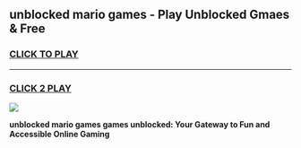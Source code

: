 
## unblocked mario games - Play Unblocked Gmaes & Free
<h3>
<a href="https://news.freeplayer.one?title=unblocked_mario_games&ref=23F">CLICK TO PLAY</a></h3>
<hr>

<h3>
<a href="https://news.freeplayer.one?title=unblocked_mario_games&ref=23F">CLICK 2 PLAY</a>
  
</h3>

<a href="https://news.freeplayer.one?title=unblocked_mario_games&ref=23F/"><img src="https://clearcache.store/games.png"></a>


**unblocked mario games games unblocked: Your Gateway to Fun and Accessible Online Gaming**
